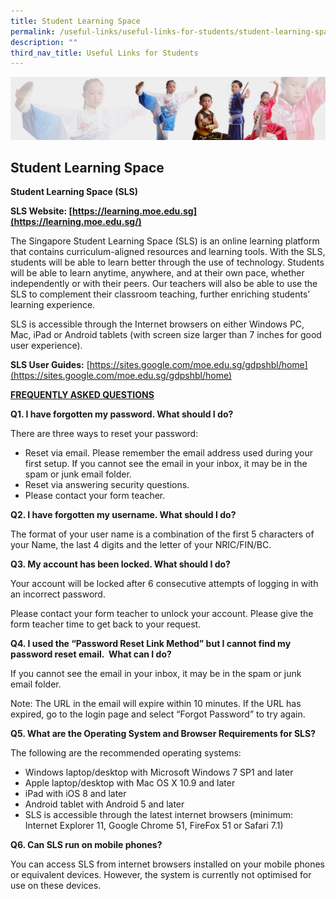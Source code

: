 ```yaml
---
title: Student Learning Space
permalink: /useful-links/useful-links-for-students/student-learning-space/
description: ""
third_nav_title: Useful Links for Students
---
```

![](/images/About%20Us/subbanner3.jpg)

## **Student Learning Space**

**Student Learning Space (SLS)**

  

**SLS Website: [https://learning.moe.edu.sg](https://learning.moe.edu.sg/)**

  

The Singapore Student Learning Space (SLS) is an online learning platform that contains curriculum-aligned resources and learning tools. With the SLS, students will be able to learn better through the use of technology. Students will be able to learn anytime, anywhere, and at their own pace, whether independently or with their peers. Our teachers will also be able to use the SLS to complement their classroom teaching, further enriching students’ learning experience.

  

SLS is accessible through the Internet browsers on either Windows PC, Mac, iPad or Android tablets (with screen size larger than 7 inches for good user experience).

  

**SLS User Guides:** [https://sites.google.com/moe.edu.sg/gdpshbl/home](https://sites.google.com/moe.edu.sg/gdpshbl/home)

  

**<u>FREQUENTLY ASKED QUESTIONS</u>**

  

**Q1. I have forgotten my password. What should I do?**

  

There are three ways to reset your password:

  

*   Reset via email. Please remember the email address used during your first setup. If you cannot see the email in your inbox, it may be in the spam or junk email folder.
*   Reset via answering security questions.
*   Please contact your form teacher.

  

**Q2. I have forgotten my username. What should I do?**

  

The format of your user name is a combination of the first 5 characters of your Name, the last 4 digits and the letter of your NRIC/FIN/BC.

  

**Q3. My account has been locked. What should I do?**

  

Your account will be locked after 6 consecutive attempts of logging in with an incorrect password. 

Please contact your form teacher to unlock your account. Please give the form teacher time to get back to your request.

  

**Q4. I used the “Password Reset Link Method” but I cannot find my password reset email.  What can I do?**

  

If you cannot see the email in your inbox, it may be in the spam or junk email folder.

Note: The URL in the email will expire within 10 minutes. If the URL has expired, go to the login page and select “Forgot Password” to try again.

  

**Q5. What are the Operating System and Browser Requirements for SLS?**

  

The following are the recommended operating systems:

*   Windows laptop/desktop with Microsoft Windows 7 SP1 and later
*   Apple laptop/desktop with Mac OS X 10.9 and later
*   iPad with iOS 8 and later
*   Android tablet with Android 5 and later
*   SLS is accessible through the latest internet browsers (minimum: Internet Explorer 11, Google Chrome 51, FireFox 51 or Safari 7.1)

  

**Q6. Can SLS run on mobile phones?**

  

You can access SLS from internet browsers installed on your mobile phones or equivalent devices. However, the system is currently not optimised for use on these devices.